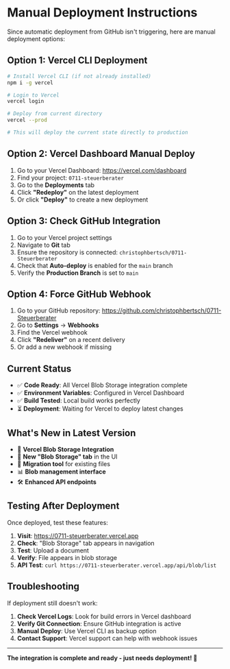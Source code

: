 # Manual Deployment Instructions

Since automatic deployment from GitHub isn't triggering, here are manual deployment options:

## Option 1: Vercel CLI Deployment

```bash
# Install Vercel CLI (if not already installed)
npm i -g vercel

# Login to Vercel
vercel login

# Deploy from current directory
vercel --prod

# This will deploy the current state directly to production
```

## Option 2: Vercel Dashboard Manual Deploy

1. Go to your Vercel Dashboard: https://vercel.com/dashboard
2. Find your project: `0711-steuerberater`
3. Go to the **Deployments** tab
4. Click **"Redeploy"** on the latest deployment
5. Or click **"Deploy"** to create a new deployment

## Option 3: Check GitHub Integration

1. Go to your Vercel project settings
2. Navigate to **Git** tab
3. Ensure the repository is connected: `christophbertsch/0711-Steuerberater`
4. Check that **Auto-deploy** is enabled for the `main` branch
5. Verify the **Production Branch** is set to `main`

## Option 4: Force GitHub Webhook

1. Go to your GitHub repository: https://github.com/christophbertsch/0711-Steuerberater
2. Go to **Settings** → **Webhooks**
3. Find the Vercel webhook
4. Click **"Redeliver"** on a recent delivery
5. Or add a new webhook if missing

## Current Status

- ✅ **Code Ready**: All Vercel Blob Storage integration complete
- ✅ **Environment Variables**: Configured in Vercel Dashboard
- ✅ **Build Tested**: Local build works perfectly
- ⏳ **Deployment**: Waiting for Vercel to deploy latest changes

## What's New in Latest Version

- 🔧 **Vercel Blob Storage Integration**
- 📁 **New "Blob Storage" tab** in the UI
- 🔄 **Migration tool** for existing files
- 📊 **Blob management interface**
- 🛠️ **Enhanced API endpoints**

## Testing After Deployment

Once deployed, test these features:

1. **Visit**: https://0711-steuerberater.vercel.app
2. **Check**: "Blob Storage" tab appears in navigation
3. **Test**: Upload a document
4. **Verify**: File appears in blob storage
5. **API Test**: `curl https://0711-steuerberater.vercel.app/api/blob/list`

## Troubleshooting

If deployment still doesn't work:

1. **Check Vercel Logs**: Look for build errors in Vercel dashboard
2. **Verify Git Connection**: Ensure GitHub integration is active
3. **Manual Deploy**: Use Vercel CLI as backup option
4. **Contact Support**: Vercel support can help with webhook issues

---

**The integration is complete and ready - just needs deployment! 🚀**